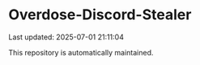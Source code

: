 # Overdose-Discord-Stealer

Last updated: 2025-07-01 21:11:04

This repository is automatically maintained.
